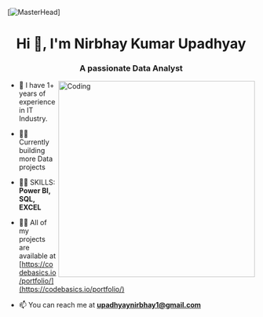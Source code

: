 [![MasterHead](https://miro.medium.com/v2/resize:fit:679/0*0JBZx8rioVbrR4vJ.gif)]
<h1 align="center">Hi 👋, I'm Nirbhay Kumar Upadhyay</h1>
<h3 align="center">A passionate Data Analyst</h3>
<img align="right" alt="Coding" width="400" src="https://drive.google.com/file/d/1-G9dhv6BEs-bx82ss5dMaGhQbD0VGizI/view?usp=sharing">

- 🌱 I have 1+ years of experience in IT Industry.

- 👨‍💻 Currently building more Data projects

- 👨‍💻 SKILLS: **Power BI, SQL, EXCEL**

- 👨‍💻 All of my projects are available at
  [https://codebasics.io/portfolio/](https://codebasics.io/portfolio/)

- 📫 You can reach me at **upadhyaynirbhay1@gmail.com**
